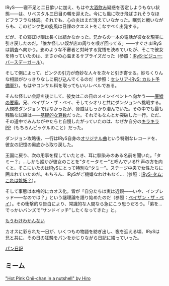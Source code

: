 <!-- title: IRyS、ホットピンクな一日 -->
<!-- status: インブレッド -->

IRyS――寝不足と二日酔いに加え、もはや[大酒飲み](https://www.youtube.com/live/EKjcWfEGsB0?si=CgvbYR_kAf7Wh2dB&t=270)疑惑を否定しようもない状態――は、リベスタル三日目の朝を迎えた。今にも風に吹き飛ばされそうなほどフラフラな体調。それでも、心の炎はまだ消えていなかった。眠気と戦いながらも、このピンク色の旋風は日課のクエストをこなすべく出発する。

だが、その寝ぼけ眼は長くは続かなかった。兄からの一本の電話が彼女を現実に引き戻したのだ。「誰か怪しい奴が店の周りを嗅ぎ回ってる」――すぐさまIRySは調査へ向かう。影のような不審者と対峙する覚悟を決めていたが、そこで彼女を待っていたのは、まさかの心温まるサプライズだった（参照：[IRyS-ビジュー: バースデーガール](#edge:irys-bijou)）。

そして例によって、ピンクの引力が奇妙な人々を次々と引き寄せる。妙ちくりんな相談がひっきりなしに飛び込んでくるのだ（参照：[セシリア-IRyS: カルト予備軍?](#edge:cecilia-irys)）。もはやコンサル料を取ってもいいレベルである。

そんな怪しい会話を後にして、彼女はこの日のメインイベントへ向かう――[廃墟の要塞](https://www.youtube.com/live/EKjcWfEGsB0?si=EFADi02eXHVT3guy&t=2633)。兄、ペイザン・ザ・ベイ、そしてシオリと共にダンジョンへ挑戦する。大規模ダンジョンではなかったが、脅威はしっかり潜んでいた。その中でも最も残酷な試練は――[基礎的な算数](https://www.youtube.com/live/EKjcWfEGsB0?si=AekGs4GK1BLtsKjh&t=3013)だった。それでもなんとか突破した一行。ただ、その道中でみんながやたらと自慢したがっていたのは、なぜか自分の[キラキラPP](https://www.youtube.com/live/EKjcWfEGsB0?si=oN4UqMFFhl86YwaP&t=2216)（もちろんピッケルのこと）だった。

ダンジョン攻略後、一行はIRyS自身の[オリジナル曲](https://www.youtube.com/live/EKjcWfEGsB0?si=0I04ddSjUfu8ZX3v&t=6582)という特別なレコードを、彼女の記憶の奥底から取り戻した。

王国に戻り、次の用事を探していたとき、耳に馴染みのある名前を聞いた。「タミー？」…しかも誰かが彼女のことを“タミータミー”と呼んでいる!? 声の方を向くと、そこにいたのはIRySにとって特別な“タミー”。ステージ中央で女性たちに囲まれていたのだ。もちろん、IRySがご機嫌なわけもなく…（参照：[IRyS-タム: これは嫉妬？](#edge:irys-kronii)）。

そして事態は本格的にカオス化。皆が「自分たちは実は近親――いや、インブレッド――なのでは？」という謎理論を語り始めたのだ（参照：[ペイザン・ザ・ベイ](#node:bae)）。その衝撃的な告白により、常識的な人間なら急にこう思うだろう。「弟を…でっかいバンズで“サンドイッチ”したくなってきた」と。

[もうわけわかんない](#embed:https://www.youtube.com/live/EKjcWfEGsB0?si=qANkilpIyeBOmiVE&t=9458)

カオスに彩られた一日が、いくつもの物語を紡ぎ出し、夜を迎える頃、IRySは兄と共に、その日の狂騒をパンをかじりながら日記に綴っていった。

[パン日記](#embed:https://www.youtube.com/live/EKjcWfEGsB0?si=yEZ_o8DjW4P6YgUw&t=11508)

## ミーム

["Hot Pink Onii-chan in a nutshell" by Hiro](https://x.com/hiroavrs/status/1919392962670452788)